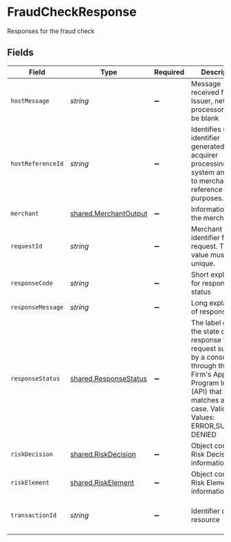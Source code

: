 # FraudCheckResponse

Responses for the fraud check


## Fields

| Field                                                                                                                                                                                                | Type                                                                                                                                                                                                 | Required                                                                                                                                                                                             | Description                                                                                                                                                                                          | Example                                                                                                                                                                                              |
| ---------------------------------------------------------------------------------------------------------------------------------------------------------------------------------------------------- | ---------------------------------------------------------------------------------------------------------------------------------------------------------------------------------------------------- | ---------------------------------------------------------------------------------------------------------------------------------------------------------------------------------------------------- | ---------------------------------------------------------------------------------------------------------------------------------------------------------------------------------------------------- | ---------------------------------------------------------------------------------------------------------------------------------------------------------------------------------------------------- |
| `hostMessage`                                                                                                                                                                                        | *string*                                                                                                                                                                                             | :heavy_minus_sign:                                                                                                                                                                                   | Message received from Issuer, network or processor. Can be blank                                                                                                                                     |                                                                                                                                                                                                      |
| `hostReferenceId`                                                                                                                                                                                    | *string*                                                                                                                                                                                             | :heavy_minus_sign:                                                                                                                                                                                   | Identifies unique identifier generated by the acquirer processing system and return to merchant for reference purposes.                                                                              |                                                                                                                                                                                                      |
| `merchant`                                                                                                                                                                                           | [shared.MerchantOutput](../../../sdk/models/shared/merchantoutput.md)                                                                                                                                | :heavy_minus_sign:                                                                                                                                                                                   | Information about the merchant                                                                                                                                                                       |                                                                                                                                                                                                      |
| `requestId`                                                                                                                                                                                          | *string*                                                                                                                                                                                             | :heavy_minus_sign:                                                                                                                                                                                   | Merchant identifier for the request. The value must be unique.                                                                                                                                       | 10cc0270-7bed-11e9-a188-1763956dd7f6                                                                                                                                                                 |
| `responseCode`                                                                                                                                                                                       | *string*                                                                                                                                                                                             | :heavy_minus_sign:                                                                                                                                                                                   | Short explanation for response status                                                                                                                                                                |                                                                                                                                                                                                      |
| `responseMessage`                                                                                                                                                                                    | *string*                                                                                                                                                                                             | :heavy_minus_sign:                                                                                                                                                                                   | Long explanation of response code                                                                                                                                                                    |                                                                                                                                                                                                      |
| `responseStatus`                                                                                                                                                                                     | [shared.ResponseStatus](../../../sdk/models/shared/responsestatus.md)                                                                                                                                | :heavy_minus_sign:                                                                                                                                                                                   | The label given to the state of a response to a request submitted by a consumer through the Firm's Application Program Interface (API) that matches a test case. Valid Values: ERROR,SUCCESS, DENIED |                                                                                                                                                                                                      |
| `riskDecision`                                                                                                                                                                                       | [shared.RiskDecision](../../../sdk/models/shared/riskdecision.md)                                                                                                                                    | :heavy_minus_sign:                                                                                                                                                                                   | Object containing Risk Decision information.                                                                                                                                                         |                                                                                                                                                                                                      |
| `riskElement`                                                                                                                                                                                        | [shared.RiskElement](../../../sdk/models/shared/riskelement.md)                                                                                                                                      | :heavy_minus_sign:                                                                                                                                                                                   | Object containing Risk Element information                                                                                                                                                           |                                                                                                                                                                                                      |
| `transactionId`                                                                                                                                                                                      | *string*                                                                                                                                                                                             | :heavy_minus_sign:                                                                                                                                                                                   | Identifier of a resource                                                                                                                                                                             | 5a4c3500-4017-11e9-b649-8de064224186                                                                                                                                                                 |
